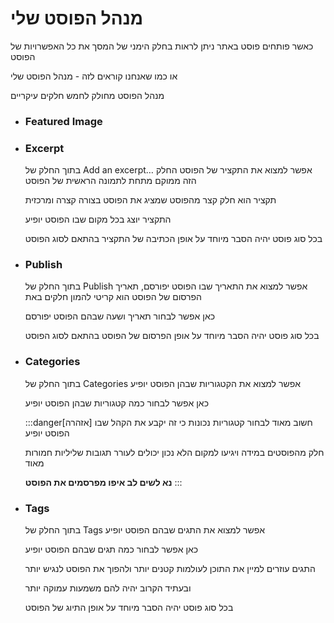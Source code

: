 # מנהל הפוסט שלי

כאשר פותחים פוסט באתר ניתן לראות בחלק הימני של המסך את כל האפשרויות של הפוסט

או כמו שאנחנו קוראים לזה - מנהל הפוסט שלי

מנהל הפוסט מחולק לחמש חלקים עיקריים



- ### Featured Image


 
- ### Excerpt
  בתוך החלק של Add an excerpt… אפשר למצוא את התקציר של הפוסט החלק הזה ממוקם מתחת לתמונה הראשית של הפוסט

  תקציר הוא חלק קצר מהפוסט שמציג את הפוסט בצורה קצרה ומרכזית
 
  התקציר יוצג בכל מקום שבו הפוסט יופיע

  בכל סוג פוסט יהיה הסבר מיוחד על אופן הכתיבה של התקציר בהתאם לסוג הפוסט
- ### Publish
  בתוך החלק של Publish אפשר למצוא את התאריך שבו הפוסט יפורסם, תאריך הפרסום של הפוסט הוא קריטי להמון חלקים באת

  כאן אפשר לבחור תאריך ושעה שבהם הפוסט יפורסם

  בכל סוג פוסט יהיה הסבר מיוחד על אופן הפרסום של הפוסט בהתאם לסוג הפוסט
- ### Categories
  בתוך החלק של Categories אפשר למצוא את הקטגוריות שבהן הפוסט יופיע

    כאן אפשר לבחור כמה קטגוריות שבהן הפוסט יופיע

    :::danger[אזהרה]
    חשוב מאוד לבחור קטגוריות נכונות כי זה יקבע את הקהל שבו הפוסט יופיע

    חלק מהפוסטים במידה ויגיעו למקום הלא נכון יכולים לעורר תגובות שליליות חמורות מאוד

    **נא לשים לב איפו מפרסמים את הפוסט**
    :::
- ### Tags
  בתוך החלק של Tags אפשר למצוא את התגים שבהם הפוסט יופיע

  כאן אפשר לבחור כמה תגים שבהם הפוסט יופיע

  התגים עוזרים למיין את התוכן לעולמות קטנים יותר ולהפוך את הפוסט לנגיש יותר

  ובעתיד הקרוב יהיה להם משמעות עמוקה יותר

  בכל סוג פוסט יהיה הסבר מיוחד על אופן התיוג של הפוסט
